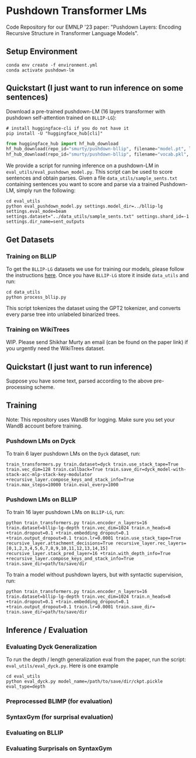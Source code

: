 # Pushdown Transformer LMs
Code Repository for our EMNLP '23 paper: "Pushdown Layers: Encoding Recursive Structure in Transformer Language Models".

## Setup Environment
```
conda env create -f environment.yml
conda activate pushdown-lm
```

## Quickstart (I just want to run inference on some sentences)

Download a pre-trained pushdown-LM (16 layers transformer with pushdown self-attention trained on `BLLIP-LG`):
```
# install huggingface-cli if you do not have it
pip install -U "huggingface_hub[cli]" 
```

```python
from huggingface_hub import hf_hub_download
hf_hub_download(repo_id="smurty/pushdown-bllip", filename="model.pt", local_dir="bllip-lg");
hf_hub_download(repo_id="smurty/pushdown-bllip", filename="vocab.pkl", local_dir="bllip-lg");
```

We provide a script for running inference on a pushdown-LM in `eval_utils/eval_pushdown_model.py`. This script can be used to score sentences and obtain parses. Given a file `data_utils/sample_sents.txt` containing sentences you want to score and parse via a trained Pushdown-LM, simply run the following:

```
cd eval_utils
python eval_pushdown_model.py settings.model_dir=../bllip-lg settings.eval_mode=beam settings.dataset="../data_utils/sample_sents.txt" settings.shard_id=-1 settings.dir_name=sent_outputs
```



## Get Datasets

### Training on BLLIP

To get the `BLLIP-LG` datasets we use for training our models, please follow the instructions [here](https://github.com/IBM/transformers-struct-guidance). Once you have `BLLIP-LG` store it inside `data_utils` and run:

```
cd data_utils
python process_bllip.py 
```

This script tokenizes the dataset using the GPT2 tokenizer, and converts every parse tree into unlabeled binarized trees.

### Training on WikiTrees

WIP. Please send Shikhar Murty an email (can be found on the paper link) if you urgently need the WikiTrees dataset.

## Quickstart (I just want to run inference)

Suppose you have some text, parsed according to the above pre-processing scheme.

## Training
Note: This repository uses WandB for logging. Make sure you set your WandB account before training.

### Pushdown LMs on Dyck
To train 6 layer pushdown LMs on the `Dyck` dataset, run:
```
train_transformers.py train.dataset=dyck train.use_stack_tape=True train.vec_dim=128 train.callback=True train.save_dir=dyck_model-with-stack-acc-mlp-stack-key-modulator +recursive_layer.compose_keys_and_stack_info=True train.max_steps=10000 train.eval_every=1000
```

### Pushdown LMs on BLLIP

To train 16 layer pushdown LMs on `BLLIP-LG`, run:

```
python train_transformers.py train.encoder_n_layers=16 train.dataset=bllip-lg-depth train.vec_dim=1024 train.n_heads=8 +train.dropout=0.1 +train.embedding_dropout=0.1 +train.output_dropout=0.1 train.lr=0.0001 train.use_stack_tape=True recursive_layer.attachment_decisions=True recursive_layer.rec_layers=[0,1,2,3,4,5,6,7,8,9,10,11,12,13,14,15] recursive_layer.stack_pred_layer=16 +train.with_depth_info=True +recursive_layer.compose_keys_and_stack_info=True train.save_dir=path/to/save/dir
```

To train a model without pushdown layers, but with syntactic supervision, run:
```
python train_transformers.py train.encoder_n_layers=16 train.dataset=bllip-lg-depth train.vec_dim=1024 train.n_heads=8 +train.dropout=0.1 +train.embedding_dropout=0.1 +train.output_dropout=0.1 train.lr=0.0001 train.save_dir= train.save_dir=path/to/save/dir
```



## Inference / Evaluation



### Evaluating Dyck Generalization
To run the depth / length generalization eval from the paper, run the script: `eval_utils/eval_dyck.py`. Here is one example

```
cd eval_utils
python eval_dyck.py model_name=/path/to/save/dir/ckpt.pickle eval_type=depth 
```

### Preprocessed BLIMP (for evaluation)

### SyntaxGym (for surprisal evaluation)


### Evaluating on BLLIP

### Evaluating Surprisals on SyntaxGym